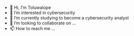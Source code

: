 - 👋 Hi, I’m Toluwalope
- 👀 I’m interested in cybersecurity
- 🌱 I’m currently studying to become a cybersecurity analyst
- 💞️ I’m looking to collaborate on ...
- 📫 How to reach me ...

<!---
Toluwalope20/Toluwalope20 is a ✨ special ✨ repository because its `README.md` (this file) appears on your GitHub profile.
You can click the Preview link to take a look at your changes.
--->
